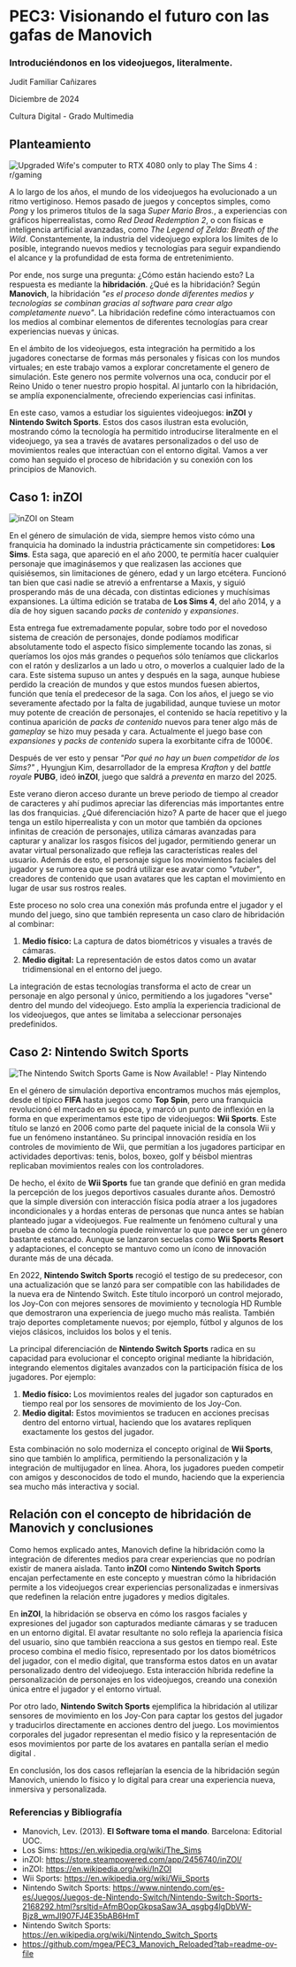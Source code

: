 #  PEC3: Visionando el futuro con las gafas de Manovich
### Introduciéndonos en los videojuegos, literalmente.
Judit Familiar Cañizares

Diciembre de 2024

Cultura Digital - Grado Multimedia


## Planteamiento

![Upgraded Wife's computer to RTX 4080 only to play The Sims 4 : r/gaming](https://i.redd.it/3pdl7i6ky7sa1.jpg)

A lo largo de los años, el mundo de los videojuegos ha evolucionado a un ritmo vertiginoso. Hemos pasado de juegos y conceptos simples, como _Pong_ y los primeros títulos de la saga _Super Mario Bros._, a experiencias con gráficos hiperrealistas, como _Red Dead Redemption 2_, o con físicas e inteligencia artificial avanzadas, como _The Legend of Zelda: Breath of the Wild_. Constantemente, la industria del videojuego explora los límites de lo posible, integrando nuevos medios y tecnologías para seguir expandiendo el alcance y la profundidad de esta forma de entretenimiento.

Por ende, nos surge una pregunta: ¿Cómo están haciendo esto? La respuesta es mediante la **hibridación**. ¿Qué es la hibridación? Según **Manovich**, la hibridación _"es el proceso donde diferentes medios y tecnologías se combinan gracias al software para crear algo completamente nuevo"_. La hibridación redefine cómo interactuamos con los medios al combinar elementos de diferentes tecnologías para crear experiencias nuevas y únicas. 

En el ámbito de los videojuegos, esta integración ha permitido a los jugadores conectarse de formas más personales y físicas con los mundos virtuales; en este trabajo vamos a explorar concretamente el genero de simulación. Este genero nos permite volvernos una oca, conducir por el Reino Unido o tener nuestro propio hospital. Al juntarlo con la hibridación, se amplía exponencialmente, ofreciendo experiencias casi infinitas.

En este caso, vamos a estudiar los siguientes videojuegos: **inZOI** y **Nintendo Switch Sports**. Estos dos casos ilustran esta evolución, mostrando cómo la tecnología ha permitido introducirse literalmente en el videojuego, ya sea a través de avatares personalizados o del uso de movimientos reales que interactúan con el entorno digital.
Vamos a ver como han seguido el proceso de hibridación y su conexión con los principios de Manovich.

## Caso 1: inZOI

![inZOI on Steam](https://shared.fastly.steamstatic.com/store_item_assets/steam/apps/2456740/ss_4fb725a530ea35d130a9db5eabf81b215869378b.1920x1080.jpg?t=1731656630)

En  el género de simulación de vida, siempre hemos visto cómo una franquicia ha dominado la industria prácticamente sin competidores: **Los Sims**. Esta saga, que apareció en el año 2000, te permitía hacer cualquier personaje que imaginásemos y que realizasen las acciones que quisiésemos, sin limitaciones de género, edad y un largo etcétera. Funcionó tan bien que casi nadie se atrevió a enfrentarse a Maxis, y  siguió prosperando más de una década, con distintas ediciones y muchísimas expansiones. La última edición se trataba de **Los Sims 4**, del año 2014, y a día de hoy siguen sacando _packs de contenido_ y _expansiones_. 

Esta entrega fue extremadamente popular, sobre todo por el novedoso sistema de creación de personajes, donde podíamos modificar absolutamente todo el aspecto físico simplemente tocando las zonas, si queríamos los ojos más grandes o pequeños sólo teníamos que clickarlos con el ratón y deslizarlos a un lado u otro, o moverlos a cualquier lado de la cara. Este sistema supuso un antes y después en la saga, aunque hubiese perdido la creación de mundos y que estos mundos fuesen abiertos, función que tenía el predecesor de la saga. Con los años, el juego se vio severamente afectado por la falta de jugabilidad, aunque tuviese un motor muy potente de creación de personajes, el contenido se hacía repetitivo y la continua aparición de _packs de contenido_ nuevos para tener algo más de _gameplay_ se hizo muy pesada y cara. Actualmente el juego base con _expansiones_ y _packs de contenido_ supera la exorbitante cifra de 1000€.

Después de ver esto y pensar _"Por qué no hay un buen competidor de los Sims?"_ , Hyungjun Kim, desarrollador de la empresa _Krafton_ y del _battle royale_ **PUBG**, ideó **inZOI**, juego que saldrá a _preventa_ en marzo del 2025. 

Este verano dieron acceso durante un breve periodo de tiempo al creador de caracteres y ahí pudimos apreciar las diferencias más importantes entre las dos franquicias. ¿Qué diferenciación hizo? A parte de hacer que el juego tenga un estilo hiperrealista y con un motor que también da opciones infinitas de creación de personajes, utiliza cámaras avanzadas para capturar y analizar los rasgos físicos del jugador, permitiendo generar un avatar virtual personalizado que refleja las características reales del usuario. Además de esto, el personaje sigue los movimientos faciales del jugador y se rumorea que se podrá utilizar ese avatar como _"vtuber"_, creadores de contenido que usan avatares que les captan el movimiento en lugar de usar sus rostros reales. 

Este proceso no solo crea una conexión más profunda entre el jugador y el mundo del juego, sino que también representa un caso claro de hibridación al combinar:

1.  **Medio físico:** La captura de datos biométricos y visuales a través de cámaras.
2.  **Medio digital:** La representación de estos datos como un avatar tridimensional en el entorno del juego.

La integración de estas tecnologías transforma el acto de crear un personaje en algo personal y único, permitiendo a los jugadores "verse" dentro del mundo del videojuego. Esto amplía la experiencia tradicional de los videojuegos, que antes se limitaba a seleccionar personajes predefinidos.

## Caso 2: Nintendo Switch Sports


![The Nintendo Switch Sports Game is Now Available! - Play Nintendo](https://play.nintendo.com/images/PLAY-5569-NSS-gamerelease_3x1_v01.29450787.jpg)

En el género de simulación deportiva encontramos muchos más ejemplos, desde el típico **FIFA** hasta juegos como **Top Spin**, pero una franquicia revolucionó el mercado en su época, y marcó un punto de inflexión en la forma en que experimentamos este tipo de videojuegos: **Wii Sports**. Este título se lanzó en 2006 como parte del paquete inicial de la consola Wii y fue un fenómeno instantáneo. Su principal innovación residía en los controles de movimiento de Wii, que permitían a los jugadores participar en actividades deportivas: tenis, bolos, boxeo, golf y béisbol mientras replicaban movimientos reales con los controladores. 

De hecho, el éxito de **Wii Sports** fue tan grande que definió en gran medida la percepción de los juegos deportivos casuales durante años. Demostró que la simple diversión con interacción física podía atraer a los jugadores incondicionales y a hordas enteras de personas que nunca antes se habían planteado jugar a videojuegos. Fue realmente un fenómeno cultural y una prueba de cómo la tecnología puede reinventar lo que parece ser un género bastante estancado. Aunque se lanzaron secuelas como **Wii Sports Resort** y adaptaciones, el concepto se mantuvo como un ícono de innovación durante más de una década.

En 2022, **Nintendo Switch Sports** recogió el testigo de su predecesor, con una actualización que se lanzó para ser compatible con las habilidades de la nueva era de Nintendo Switch. Este título incorporó un control mejorado, los Joy-Con con mejores sensores de movimiento y tecnología HD Rumble que demostraron una experiencia de juego mucho más realista. También trajo deportes completamente nuevos; por ejemplo, fútbol y algunos de los viejos clásicos, incluidos los bolos y el tenis. 

La principal diferenciación de **Nintendo Switch Sports** radica en su capacidad para evolucionar el concepto original mediante la hibridación, integrando elementos digitales avanzados con la participación física de los jugadores. Por ejemplo: 

1.  **Medio físico:** Los movimientos reales del jugador son capturados en tiempo real por los sensores de movimiento de los Joy-Con. 
2.  **Medio digital:** Estos movimientos se traducen en acciones precisas dentro del entorno virtual, haciendo que los avatares repliquen exactamente los gestos del jugador.

Esta combinación no solo moderniza el concepto original de **Wii Sports**, sino que también lo amplifica, permitiendo la personalización y la integración de multijugador en línea. Ahora, los jugadores pueden competir con amigos y desconocidos de todo el mundo, haciendo que la experiencia sea mucho más interactiva y social.

## Relación con el concepto de hibridación de Manovich y conclusiones

Como hemos explicado antes, Manovich define la hibridación como la integración de diferentes medios para crear experiencias que no podrían existir de manera aislada. Tanto **inZOI** como **Nintendo Switch Sports** encajan perfectamente en este concepto y muestran cómo la hibridación permite a los videojuegos crear experiencias personalizadas e inmersivas que redefinen la relación entre jugadores y medios digitales.

En **inZOI**, la hibridación se observa en cómo los rasgos faciales y expresiones del jugador son capturados mediante cámaras  y se traducen en un entorno digital. El avatar resultante no solo refleja la apariencia física del usuario, sino que también reacciona a sus gestos en tiempo real. Este proceso combina el medio físico, representado por los datos biométricos del jugador, con el medio digital, que transforma estos datos en un avatar personalizado dentro del videojuego. Esta interacción híbrida redefine la personalización de personajes en los videojuegos, creando una conexión única entre el jugador y el entorno virtual.

Por otro lado, **Nintendo Switch Sports** ejemplifica la hibridación al utilizar sensores de movimiento en los Joy-Con para captar los gestos del jugador y traducirlos directamente en acciones dentro del juego. Los movimientos corporales del jugador representan el medio físico y la representación de esos movimientos por parte de los avatares en pantalla serían el medio digital . 

En conclusión, los dos casos reflejarían la esencia de la hibridación según Manovich, uniendo lo físico y lo digital para crear una experiencia nueva, inmersiva y personalizada. 

### Referencias y Bibliografía

-   Manovich, Lev. (2013).  **El Software toma el mando**. Barcelona: Editorial UOC.
-   Los Sims: https://en.wikipedia.org/wiki/The_Sims
-   inZOI: https://store.steampowered.com/app/2456740/inZOI/ 
-   inZOI: https://en.wikipedia.org/wiki/InZOI
-   Wii Sports: https://en.wikipedia.org/wiki/Wii_Sports
-   Nintendo Switch Sports: https://www.nintendo.com/es-es/Juegos/Juegos-de-Nintendo-Switch/Nintendo-Switch-Sports-2168292.html?srsltid=AfmBOopGkpsaSaw3A_qsgbg4lgDbVW-Bjz8_wmJI907FJ4E35bAB6HmT 
-   Nintendo Switch Sports: https://en.wikipedia.org/wiki/Nintendo_Switch_Sports
-   https://github.com/mgea/PEC3_Manovich_Reloaded?tab=readme-ov-file
